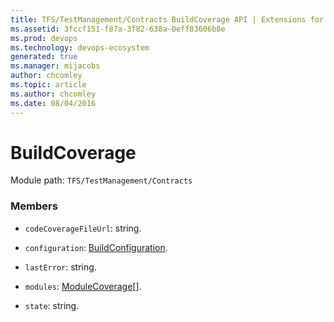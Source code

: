 ```yaml
---
title: TFS/TestManagement/Contracts BuildCoverage API | Extensions for Azure DevOps Services
ms.assetid: 3fccf151-f87a-3f82-638a-0eff83606b8e
ms.prod: devops
ms.technology: devops-ecosystem
generated: true
ms.manager: mijacobs
author: chcomley
ms.topic: article
ms.author: chcomley
ms.date: 08/04/2016
---
```


# BuildCoverage

Module path: `TFS/TestManagement/Contracts`


### Members

* `codeCoverageFileUrl`: string. 

* `configuration`: [BuildConfiguration](../../../TFS/TestManagement/Contracts/BuildConfiguration.md). 

* `lastError`: string. 

* `modules`: [ModuleCoverage](../../../TFS/TestManagement/Contracts/ModuleCoverage.md)[]. 

* `state`: string. 

